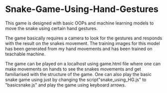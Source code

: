 # Snake-Game-Using-Hand-Gestures
This game is designed with basic OOPs and machine learning models to move the snake using certain hand gestures.

The game basically requires a camera to look for the gestures and responds with the result on the snakes movement.
The training images for this model has been generated from my hand movements and has been trained on teachable machine.

The game can be played on a localhost using game.html file where one can make movements on hands to see the snakes movements and get familiarised with the structure of the game.
One can also play the basic snake game using just by changing the script"snake_using_HG.js" to "basicsnake.js" and play the game using keyboard arrows.

